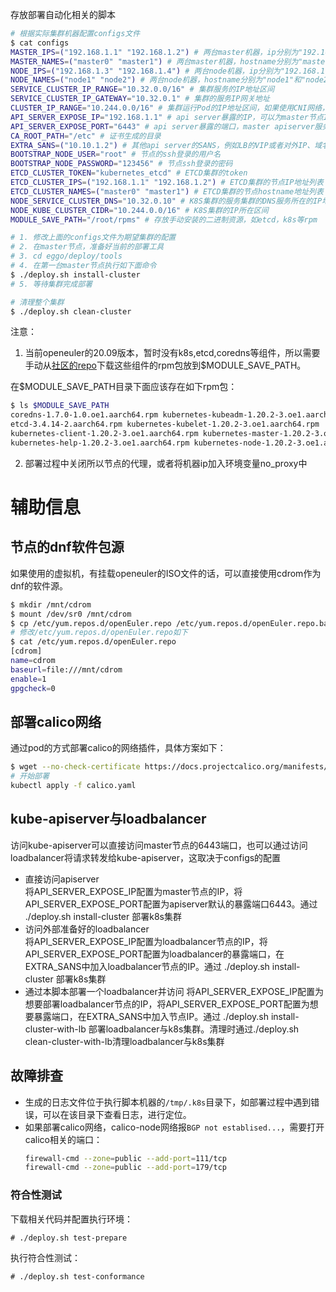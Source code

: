 存放部署自动化相关的脚本

```bash
# 根据实际集群机器配置configs文件
$ cat configs
MASTER_IPS=("192.168.1.1" "192.168.1.2") # 两台master机器，ip分别为"192.168.1.1"和"192.168.1.2"
MASTER_NAMES=("master0" "master1") # 两台master机器，hostname分别为"master0"和"master1"
NODE_IPS=("192.168.1.3" "192.168.1.4") # 两台node机器，ip分别为"192.168.1.3"和"192.168.1.4"
NODE_NAMES=("node1" "node2") # 两台node机器，hostname分别为"node1"和"node2"
SERVICE_CLUSTER_IP_RANGE="10.32.0.0/16" # 集群服务的IP地址区间
SERVICE_CLUSTER_IP_GATEWAY="10.32.0.1" # 集群的服务IP网关地址
CLUSTER_IP_RANGE="10.244.0.0/16" # 集群运行Pod的IP地址区间，如果使用CNI网络，则会被CNI的网络分配替换
API_SERVER_EXPOSE_IP="192.168.1.1" # api server暴露的IP，可以为master节点IP或者LB IP
API_SERVER_EXPOSE_PORT="6443" # api server暴露的端口，master apiserver服务默认端口为6443，LB端口由用户定义
CA_ROOT_PATH="/etc" # 证书生成的目录
EXTRA_SANS=("10.10.1.2") # 其他api server的SANS，例如LB的VIP或者对外IP、域名等等
BOOTSTRAP_NODE_USER="root" # 节点的ssh登录的用户名
BOOTSTRAP_NODE_PASSWORD="123456" # 节点ssh登录的密码
ETCD_CLUSTER_TOKEN="kubernetes_etcd" # ETCD集群的token
ETCD_CLUSTER_IPS=("192.168.1.1" "192.168.1.2") # ETCD集群的节点IP地址列表
ETCD_CLUSTER_NAMES=("master0" "master1") # ETCD集群的节点hostname地址列表
NODE_SERVICE_CLUSTER_DNS="10.32.0.10" # K8S集群的服务集群的DNS服务所在的IP地址
NODE_KUBE_CLUSTER_CIDR="10.244.0.0/16" # K8S集群的IP所在区间
MODULE_SAVE_PATH="/root/rpms" # 存放手动安装的二进制资源，如etcd，k8s等rpm

# 1. 修改上面的configs文件为期望集群的配置
# 2. 在master节点，准备好当前的部署工具
# 3. cd eggo/deploy/tools
# 4. 在第一台master节点执行如下面命令
$ ./deploy.sh install-cluster
# 5. 等待集群完成部署

# 清理整个集群
$ ./deploy.sh clean-cluster
```

注意：
1. 当前openeuler的20.09版本，暂时没有k8s,etcd,coredns等组件，所以需要手动从[社区的repo](https://repo.openeuler.org/openEuler-21.03/everything/)下载这些组件的rpm包放到$MODULE_SAVE_PATH。

在$MODULE_SAVE_PATH目录下面应该存在如下rpm包：
```bash
$ ls $MODULE_SAVE_PATH
coredns-1.7.0-1.0.oe1.aarch64.rpm kubernetes-kubeadm-1.20.2-3.oe1.aarch64.rpm
etcd-3.4.14-2.aarch64.rpm kubernetes-kubelet-1.20.2-3.oe1.aarch64.rpm
kubernetes-client-1.20.2-3.oe1.aarch64.rpm kubernetes-master-1.20.2-3.oe1.aarch64.rpm
kubernetes-help-1.20.2-3.oe1.aarch64.rpm kubernetes-node-1.20.2-3.oe1.aarch64.rpm
```

2. 部署过程中关闭所以节点的代理，或者将机器ip加入环境变量no_proxy中

# 辅助信息
## 节点的dnf软件包源

如果使用的虚拟机，有挂载openeuler的ISO文件的话，可以直接使用cdrom作为dnf的软件源。

```bash
$ mkdir /mnt/cdrom
$ mount /dev/sr0 /mnt/cdrom
$ cp /etc/yum.repos.d/openEuler.repo /etc/yum.repos.d/openEuler.repo.bak
# 修改/etc/yum.repos.d/openEuler.repo如下
$ cat /etc/yum.repos.d/openEuler.repo
[cdrom]
name=cdrom
baseurl=file:///mnt/cdrom
enable=1
gpgcheck=0
```

## 部署calico网络

通过pod的方式部署calico的网络插件，具体方案如下：

```bash
$ wget --no-check-certificate https://docs.projectcalico.org/manifests/calico.yaml
# 开始部署
kubectl apply -f calico.yaml
```

## kube-apiserver与loadbalancer
访问kube-apiserver可以直接访问master节点的6443端口，也可以通过访问loadbalancer将请求转发给kube-apiserver，这取决于configs的配置
- 直接访问apiserver  
将API_SERVER_EXPOSE_IP配置为master节点的IP，将API_SERVER_EXPOSE_PORT配置为apiserver默认的暴露端口6443。通过 ./deploy.sh install-cluster 部署k8s集群
- 访问外部准备好的loadbalancer  
将API_SERVER_EXPOSE_IP配置为loadbalancer节点的IP，将API_SERVER_EXPOSE_PORT配置为loadbalancer的暴露端口，在EXTRA_SANS中加入loadbalancer节点的IP。通过 ./deploy.sh install-cluster 部署k8s集群
- 通过本脚本部署一个loadbalancer并访问
将API_SERVER_EXPOSE_IP配置为想要部署loadbalancer节点的IP，将API_SERVER_EXPOSE_PORT配置为想要暴露端口，在EXTRA_SANS中加入节点IP。通过 ./deploy.sh install-cluster-with-lb 部署loadbalancer与k8s集群。清理时通过./deploy.sh clean-cluster-with-lb清理loadbalancer与k8s集群

## 故障排查
- 生成的日志文件位于执行脚本机器的`/tmp/.k8s`目录下，如部署过程中遇到错误，可以在该目录下查看日志，进行定位。
- 如果部署calico网络，calico-node网络报`BGP not establised...`，需要打开calico相关的端口：
    ```bash
    firewall-cmd --zone=public --add-port=111/tcp
    firewall-cmd --zone=public --add-port=179/tcp
    ```

### 符合性测试

下载相关代码并配置执行环境：

```
# ./deploy.sh test-prepare
```

执行符合性测试：

```
# ./deploy.sh test-conformance
```
